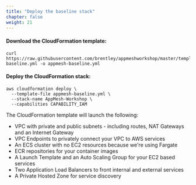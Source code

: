 ```yaml
---
title: "Deploy the baseline stack"
chapter: false
weight: 21
---
```


#### Download the CloudFormation template:
```
curl https://raw.githubusercontent.com/brentley/appmeshworkshop/master/templates/appmesh-baseline.yml -o appmesh-baseline.yml
```

#### Deploy the CloudFormation stack:
```
aws cloudformation deploy \
  --template-file appmesh-baseline.yml \
  --stack-name AppMesh-Workshop \
  --capabilities CAPABILITY_IAM 
```

The CloudFormation template will launch the following:

- VPC with private and public subnets - including routes, NAT Gateways and an Internet Gateway
- VPC Endpoints to privately connect your VPC to AWS services
- An ECS cluster with no EC2 resources because we're using Fargate
- ECR repositories for your container images
- A Launch Template and an Auto Scaling Group for your EC2 based services
- Two Application Load Balancers to front internal and external services
- A Private Hosted Zone for service discovery